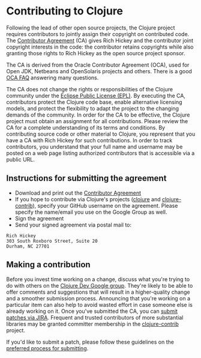 # Contributing to Clojure

Following the lead of other open source projects, the Clojure project
requires contributors to jointly assign their copyright on contributed
code. The [Contributor Agreement](http://clojure.org/space/showimage/ca.pdf)
(CA) gives Rich Hickey and the contributor joint copyright interests
in the code: the contributor retains copyrights while also granting
those rights to Rich Hickey as the open source project sponsor.

The CA is derived from the Oracle Contributor Agreement (OCA), used
for Open JDK, Netbeans and OpenSolaris projects and others. There is a
good [OCA FAQ](http://oss.oracle.com/oca-faq.pdf) answering many questions.

The CA does not change the rights or responsibilities of the Clojure
community under the [Eclipse Public License (EPL)](http://opensource.org/licenses/eclipse-1.0.php).
By executing the CA, contributors protect the Clojure code base,
enable alternative licensing models, and protect the flexibility to
adapt the project to the changing demands of the community. In order
for the CA to be effective, the Clojure project must obtain an
assignment for all contributions. Please review the CA for a complete
understanding of its terms and conditions. By contributing source code
or other material to Clojure, you represent that you have a CA with
Rich Hickey for such contributions. In order to track contributors,
you understand that your full name and username may be posted on a web
page listing authorized contributors that is accessible via a public
URL.

## Instructions for submitting the agreement

+ Download and print out the [Contributor Agreement](http://clojure.org/space/showimage/ca.pdf)
+ If you hope to contribute via Clojure's projects ([clojure](http://github.com/clojure/clojure) and
[clojure-contrib](http://dev.clojure.org/display/doc/Clojure+Contrib)),
specify your GitHub username on the agreement. Please specify the
name/email you use on the Google Group as well.
+ Sign the agreement
+ Send your signed agreement via postal mail to:

```
Rich Hickey
303 South Roxboro Street, Suite 20
Durham, NC 27701
```

## Making a contribution

Before you invest time working on a change, discuss what you're trying
to do with others on the [Clojure Dev Google group](http://groups.google.com/group/clojure-dev).
They're likely to be able to offer comments and suggestions that will
result in a higher-quality change and a smoother submission
process. Announcing that you're working on a particular item can also
help to avoid wasted effort in case someone else is already working on
it. Once you've submitted the CA, you can [submit patches via
JIRA](http://dev.clojure.org/jira/browse/CLJ).
Frequent and trusted contributors of more substantial libraries may be
granted committer membership in the
[clojure-contrib](http://github.com/clojure/clojure-contrib) project.

If you'd like to submit a patch, please follow these guidelines on the
[preferred process for submitting](http://dev.clojure.org/display/design/JIRA+workflow).
